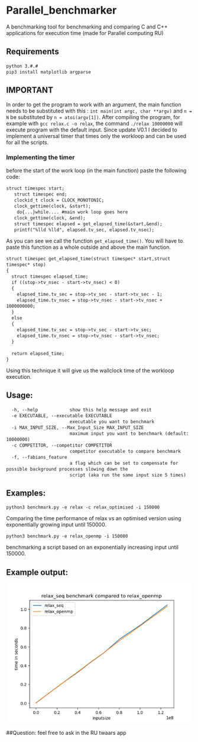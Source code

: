# Parallel_benchmarker
A benchmarking tool for benchmarking and comparing C and C++ applications for execution time (made for Parallel computing RU)

## Requirements
```
python 3.#.#
pip3 install matplotlib argparse
```
## IMPORTANT
In order to get the program to work with an argument, the main function needs to be substituted with this :
`int main(int argc, char **argv)` and `n = N` be substituted by `n = atoi(argv[1])`.
After compiling the program, for example with `gcc relax.c -o relax`, the command `./relax 10000000`
will execute program with the default input.
Since update V0.1 I decided to implement a universal timer that times only the workloop and can be used for all the scripts.
### Implementing the timer
before the start of the work loop (in the main function) paste the following code:
```
struct timespec start;
   struct timespec end;
   clockid_t clock = CLOCK_MONOTONIC;
   clock_gettime(clock, &start);
    do{...}while.... #main work loop goes here
   clock_gettime(clock, &end);
   struct timespec elapsed = get_elapsed_time(&start,&end);
   printf("%lld %lld", elapsed.tv_sec, elapsed.tv_nsec);  
```
As you can see we call the function `get_elapsed_time()`. You will have to paste this function as a whole outside and above the main function.

```
struct timespec get_elapsed_time(struct timespec* start,struct timespec* stop)
{
  struct timespec elapsed_time;
  if ((stop->tv_nsec - start->tv_nsec) < 0) 
  {
    elapsed_time.tv_sec = stop->tv_sec - start->tv_sec - 1;
    elapsed_time.tv_nsec = stop->tv_nsec - start->tv_nsec + 1000000000;
  } 
  else 
  {
    elapsed_time.tv_sec = stop->tv_sec - start->tv_sec;
    elapsed_time.tv_nsec = stop->tv_nsec - start->tv_nsec;
  }

  return elapsed_time;
}
```
Using this technique it will give us the wallclock time of the workloop execution.


## Usage:
```
  -h, --help            show this help message and exit
  -e EXECUTABLE, --executable EXECUTABLE
                        executable you want to benchmark
  -i MAX_INPUT_SIZE, --Max_Input_Size MAX_INPUT_SIZE
                        maximum input you want to benchmark (default: 10000000)
  -c COMPETITOR, --competitor COMPETITOR
                        competitor executable to compare benchmark
  -f, --fabians_feature
                        a flag which can be set to compensate for possible background processes slowing down the
                        script (aka run the same input size 5 times)

```
## Examples:
```
python3 benchmark.py -e relax -c relax_optimised -i 150000 
```
Comparing the time performance of relax vs an optimised version using exponentially growing input until 150000.
```
python3 benchmark.py -e relax_openmp -i 150000
```
benchmarking a script based on an exponentially increasing input until 150000.

## Example output:
![Example output](example.png)

##Question:
feel free to ask in the RU twaars app

